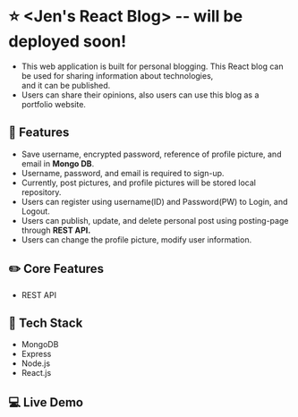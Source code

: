 # ⭐ <Jen's React Blog> -- will be deployed soon!
- This web application is built for personal blogging. This React blog can be used for sharing information about technologies, <br>and it can be published.
- Users can share their opinions, also users can use this blog as a portfolio website. 

## 🌱 Features 
- Save username, encrypted password, reference of profile picture, and email in <strong>Mongo DB</strong>. 
- Username, password, and email is required to sign-up.
- Currently, post pictures, and profile pictures will be stored local repository.
- Users can register using username(ID) and Password(PW) to Login, and Logout.
- Users can publish, update, and delete personal post using posting-page through <strong>REST API.</strong>
- Users can change the profile picture, modify user information.

## ✏️ Core Features
- REST API

## 📌 Tech Stack
- MongoDB
- Express
- Node.js
- React.js

## :computer: Live Demo


